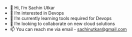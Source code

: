 - 👋 Hi, I’m Sachin Utkar
- 👀 I’m interested in Devops
- 🌱 I’m currently learning tools required for Devops
- 💞️ I’m looking to collaborate on new cloud solutions
- 📫 You can reach me via email - sachinutkar@gmail.com

<!---
utkardevops/utkardevops is a ✨ special ✨ repository because its `README.md` (this file) appears on your GitHub profile.
You can click the Preview link to take a look at your changes.
--->
